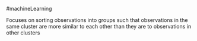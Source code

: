 #machineLearning 

Focuses on sorting observations into groups such that observations in the same cluster are more similar to each other than they are to observations in other clusters
